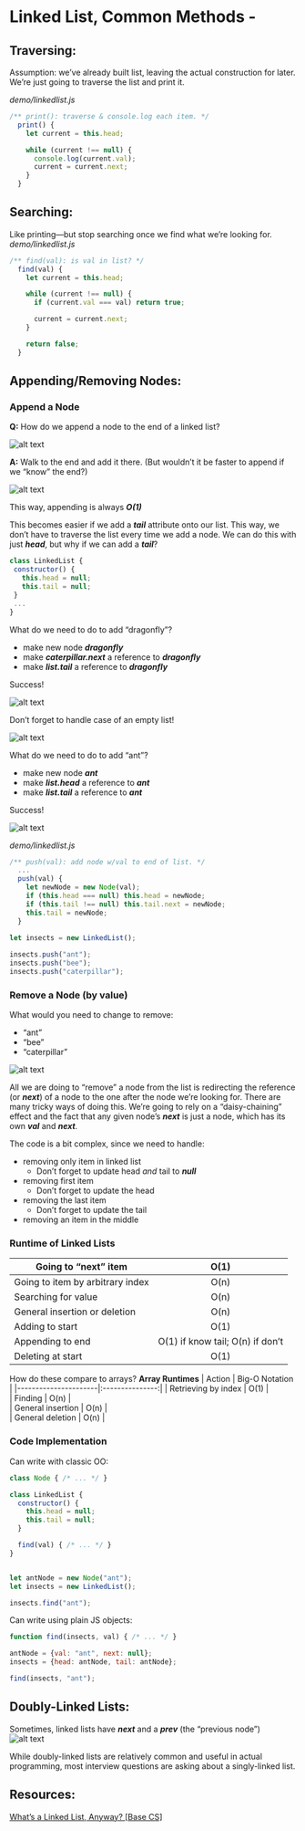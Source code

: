 # Linked List, Common Methods -

## Traversing:
Assumption: we’ve already built list, leaving the actual construction for later.
We’re just going to traverse the list and print it.

_demo/linkedlist.js_
```js
/** print(): traverse & console.log each item. */
  print() {
    let current = this.head;

    while (current !== null) {
      console.log(current.val);
      current = current.next;
    }
  }
```

## Searching:
Like printing—but stop searching once we find what we’re looking for.
_demo/linkedlist.js_
```js
/** find(val): is val in list? */
  find(val) {
    let current = this.head;

    while (current !== null) {
      if (current.val === val) return true;

      current = current.next;
    }

    return false;
  }
```

## Appending/Removing Nodes:
### Append a Node
**Q:** How do we append a node to the end of a linked list?

![alt text][pic]

**A:** Walk to the end and add it there.
(But wouldn’t it be faster to append if we “know” the end?)

![alt text][pic2]

This way, appending is always ***O(1)***

This becomes easier if we add a ***tail*** attribute onto our list. This way, we don’t have to traverse the list every time we add a node.
We can do this with just ***head***, but why if we can add a ***tail***?
```js
class LinkedList {
 constructor() {
   this.head = null;
   this.tail = null;
 }
 ...
}
```
What do we need to do to add “dragonfly”?
- make new node ***dragonfly***
- make ***caterpillar.next*** a reference to ***dragonfly***
- make ***list.tail*** a reference to ***dragonfly***

Success!

![alt text][pic3]

Don’t forget to handle case of an empty list!

![alt text][pic4]

What do we need to do to add “ant”?
- make new node ***ant***
- make ***list.head*** a reference to ***ant***
- make ***list.tail*** a reference to ***ant***

Success!

![alt text][pic5]

_demo/linkedlist.js_
```js
/** push(val): add node w/val to end of list. */
  ...
  push(val) {
    let newNode = new Node(val);
    if (this.head === null) this.head = newNode;
    if (this.tail !== null) this.tail.next = newNode;
    this.tail = newNode;
  }
​
let insects = new LinkedList();

insects.push("ant");
insects.push("bee");
insects.push("caterpillar");
```

### Remove a Node (by value)
What would you need to change to remove:
- “ant”
- “bee”
- “caterpillar”

![alt text][pic6]

All we are doing to “remove” a node from the list is redirecting the reference (or ***next***) of a node to the one after the node we’re looking for.
There are many tricky ways of doing this.
We’re going to rely on a “daisy-chaining” effect and the fact that any given node’s ***next*** is just a node, which has its own ***val*** and ***next***.

The code is a bit complex, since we need to handle:
- removing only item in linked list
    - Don’t forget to update head *and* tail to ***null***
- removing first item
    - Don’t forget to update the head
- removing the last item
    - Don’t forget to update the tail
- removing an item in the middle

### Runtime of Linked Lists
| Going to “next” item             | O(1)                             |
| ---------------------------------|:--------------------------------:|
| Going to item by arbitrary index | O(n)                             |
| Searching for value              | O(n)                             |
| General insertion or deletion    | O(n)                             |
| Adding to start                  | O(1)                             |
| Appending to end                 | O(1) if know tail; O(n) if don’t |
| Deleting at start                | O(1)                             |

How do these compare to arrays?
**Array Runtimes**
| Action               | Big-O Notation  |
|----------------------|:---------------:|
| Retrieving by index  |  O(1)           |   
| Finding              |  O(n)           |  
| General insertion    |  O(n)           |    
| General deletion     |  O(n)           |   

### Code Implementation
Can write with classic OO:
```js
class Node { /* ... */ }

class LinkedList {
  constructor() {
    this.head = null;
    this.tail = null;
  }

  find(val) { /* ... */ }
}


let antNode = new Node("ant");
let insects = new LinkedList();

insects.find("ant");
```

Can write using plain JS objects:
```js
function find(insects, val) { /* ... */ }

antNode = {val: "ant", next: null};
insects = {head: antNode, tail: antNode};

find(insects, "ant");
```

## Doubly-Linked Lists:
Sometimes, linked lists have ***next*** and a ***prev*** (the “previous node”)
![alt text][pic7]

While doubly-linked lists are relatively common and useful in actual programming, most interview questions are asking about a singly-linked list.

## Resources:
[What’s a Linked List, Anyway? [Base CS]](https://medium.com/basecs/whats-a-linked-list-anyway-part-1-d8b7e6508b9d)

[pic]: https://lessons.springboard.com/image/https%3A%2F%2Fs3-us-west-2.amazonaws.com%2Fsecure.notion-static.com%2Fa0f8012e-b610-4331-8fa7-ca5807ce812d%2Fgraphviz-dcbe8a2eb9b7a9d00bbb68a7d33cebccf9b524fb.svg?table=block&id=3f800aee-f87d-4b7e-9265-3a85eabe8e48&spaceId=163f1722-85e9-4a3c-adba-457a91094f00&userId=&cache=v2 "Linked List - Append(Undefined End)"

[pic2]: https://s3-us-west-2.amazonaws.com/secure.notion-static.com/859414ce-8d4a-47f8-8b5a-7bb03089294d/graphviz-590103281274b21ddd4b06544ed2cdaeadeb7d38.svg "Linked List - Append(Defined End)"

[pic3]: https://s3-us-west-2.amazonaws.com/secure.notion-static.com/b1080f27-10bf-41b4-a606-ecf7046b7d85/graphviz-316e2f190737ac6028ea6b3d4a8ef4ed775e1d79.svg "Linked List - Tail(Defined End)"

[pic4]: https://s3-us-west-2.amazonaws.com/secure.notion-static.com/c8ab4c25-fb1d-4dde-a0c3-0f86642d2a01/graphviz-12dbf0070a7eb01bfe84e5ddd6ae6116f5f846e8.svg "Linked List - Empty List"

[pic5]: https://lessons.springboard.com/image/https%3A%2F%2Fs3-us-west-2.amazonaws.com%2Fsecure.notion-static.com%2Fdd7ef729-785c-43f6-a0ee-b498124f8c71%2Fgraphviz-befa926b09f4a70baadb8346d81ebd475f124afc.svg?table=block&id=f1e3407e-4bb0-4b41-9a56-f9995e894b28&spaceId=163f1722-85e9-4a3c-adba-457a91094f00&userId=&cache=v2 "Linked List - Single Node"

[pic6]: https://s3-us-west-2.amazonaws.com/secure.notion-static.com/bb59f46b-59cb-426c-83b6-a9ddfaecb515/graphviz-282a06741a687b4b9a0baa3c3beac59fbe49cd94.svg "Linked List - Remove Node"

[pic7]: https://s3-us-west-2.amazonaws.com/secure.notion-static.com/f9b597fd-1c23-4c9f-ab00-72d239146b6d/graphviz-f1a45372bb1c8981c345a49c383adfa7c86b1afc.svg "Linked List - Doubly Linked List"